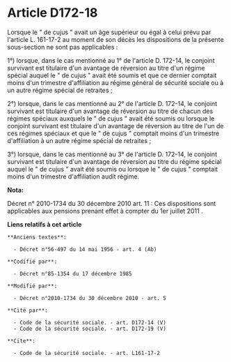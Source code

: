 # Article D172-18

Lorsque le " de cujus " avait un âge supérieur ou égal à celui prévu par l'article L. 161-17-2 au moment de son décès les
dispositions de la présente sous-section ne sont pas applicables : 

1°) lorsque, dans le cas mentionné au 1° de l'article D. 172-14, le conjoint survivant est titulaire d'un avantage de
réversion au titre d'un régime spécial auquel le " de cujus " avait été soumis et que ce dernier comptait moins d'un
trimestre d'affiliation au régime général de sécurité sociale ou à un autre régime spécial de retraites ; 

2°) lorsque, dans le cas mentionné au 2° de l'article D. 172-14, le conjoint survivant est titulaire d'un avantage de
réversion au titre de chacun des régimes spéciaux auxquels le " de cujus " avait été soumis ou lorsque le conjoint survivant
est titulaire d'un avantage de réversion au titre de l'un de ces régimes spéciaux et que le " de cujus " comptait moins d'un
trimestre d'affiliation à un autre régime spécial de retraites ; 

3°) lorsque, dans le cas mentionné au 3° de l'article D. 172-14, le conjoint survivant est titulaire d'un avantage de
réversion au titre du régime spécial auquel le " de cujus " avait été soumis ou lorsque le " de cujus " comptait moins d'un
trimestre d'affiliation audit régime.

**Nota:**

Décret n° 2010-1734 du 30 décembre 2010 art. 11 : Ces dispositions sont applicables aux pensions prenant effet à compter du
1er juillet 2011 .

**Liens relatifs à cet article**

	**Anciens textes**:

	  - Décret n°56-497 du 14 mai 1956 - art. 4 (Ab)

	**Codifié par**:

	  - Décret n°85-1354 du 17 décembre 1985

	**Modifié par**:

	  - Décret n°2010-1734 du 30 décembre 2010 - art. 5

	**Cité par**:

	  - Code de la sécurité sociale. - art. D172-14 (V)
	  - Code de la sécurité sociale. - art. D172-19 (V)

	**Cite**:

	  - Code de la sécurité sociale. - art. L161-17-2

